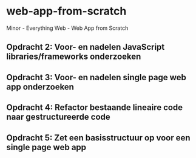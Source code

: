# web-app-from-scratch
Minor - Everything Web - Web App from Scratch

## Opdracht 2: Voor- en nadelen JavaScript libraries/frameworks onderzoeken

## Opdracht 3: Voor- en nadelen single page web app onderzoeken

## Opdracht 4: Refactor bestaande lineaire code naar gestructureerde code

## Opdracht 5: Zet een basisstructuur op voor een single page web app 
